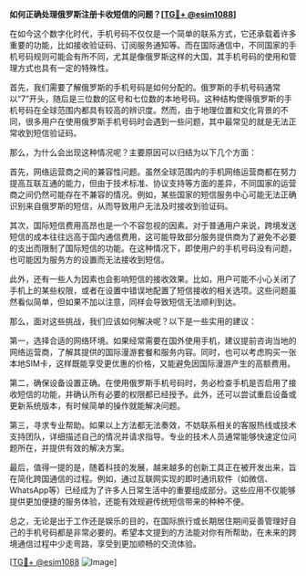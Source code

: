 **如何正确处理俄罗斯注册卡收短信的问题？[[TG💪+ @esim1088](https://t.me/s/esim1088)]**

在如今这个数字化时代，手机号码不仅仅是一个简单的联系方式，它还承载着许多重要的功能，比如接收验证码、订阅服务通知等。而在国际通信中，不同国家的手机号码规则可能会有所不同，尤其是像俄罗斯这样的大国，其手机号码的使用和管理方式也具有一定的特殊性。

首先，我们需要了解俄罗斯的手机号码是如何分配的。俄罗斯的手机号码通常以“7”开头，随后是三位数的区号和七位数的本地号码。这种结构使得俄罗斯的手机号码在全球范围内都具有较高的辨识度。然而，由于地理位置和文化背景的不同，很多用户在使用俄罗斯手机号码时会遇到一些问题，其中最常见的就是无法正常收到短信验证码。

那么，为什么会出现这种情况呢？主要原因可以归结为以下几个方面：

首先，网络运营商之间的兼容性问题。虽然全球范围内的手机网络运营商都在努力提高互联互通的能力，但由于技术标准、协议支持等方面的差异，不同国家的运营商之间仍然可能存在不兼容的情况。例如，某些国家的短信服务中心可能无法正确识别来自俄罗斯的短信，从而导致用户无法及时接收到验证码。

其次，国际短信费用高昂也是一个不容忽视的因素。对于普通用户来说，跨境发送短信的成本往往远高于国内通信费用，这可能导致部分服务提供商为了避免不必要的支出而限制了国际短信的功能。在这种情况下，即使用户的手机号码没有问题，也可能因为服务方的设置而无法接收到短信。

此外，还有一些人为因素也会影响短信的接收效果。比如，用户可能不小心关闭了手机上的某些权限，或者在设置中错误地配置了短信接收的相关选项。这些问题虽然看似简单，但如果不加以注意，同样会导致短信无法顺利到达。

那么，面对这些挑战，我们应该如何解决呢？以下是一些实用的建议：

第一，选择合适的网络环境。如果经常需要在国外使用手机，建议提前咨询当地的网络运营商，了解其提供的国际漫游套餐和服务内容。同时，也可以考虑购买一张本地SIM卡，这样既能享受更优惠的价格，又能避免因国际漫游产生的高额费用。

第二，确保设备设置正确。在使用俄罗斯手机号码时，务必检查手机是否启用了接收短信的功能，并确认所有必要的权限都已经授予。此外，还可以尝试重启设备或更新系统版本，有时候简单的操作就能解决问题。

第三，寻求专业帮助。如果以上方法都无法奏效，不妨联系相关的客服热线或技术支持团队，详细描述自己的情况并请求指导。专业的技术人员通常能够快速定位问题所在，并提供有效的解决方案。

最后，值得一提的是，随着科技的发展，越来越多的创新工具正在被开发出来，旨在简化跨国通信的过程。例如，通过互联网实现的即时通讯软件（如微信、WhatsApp等）已经成为了许多人日常生活中的重要组成部分。这些应用不仅能够提供更加便捷的服务体验，还能有效规避传统短信带来的种种不便。

总之，无论是出于工作还是娱乐的目的，在国际旅行或长期居住期间妥善管理好自己的手机号码都是非常必要的。希望本文提到的方法能对你有所帮助，在未来的跨境通信过程中少走弯路，享受到更加顺畅的交流体验。

[[TG💪+ @esim1088](https://t.me/s/esim1088) ![Image](https://i.postimg.cc/4NQfJmqS/Snipaste-2025-05-13-00-14-12.png)]